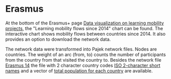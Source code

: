 # Erasmus

At the bottom of the Erasmus+ page 
[Data visualization on learning mobility projects](https://erasmus-plus.ec.europa.eu/resources-and-tools/factsheets-statistics-evaluations/statistics/data/learning-mobility-projects), the "Learning mobility flows since 2014" chart can be found. The interactive chart shows mobility flows between countries since 2014. It also provides an option to download the network data.

The network data were transformed into Pajek network files. 
Nodes are countries. The weight of an arc (from, to) counts the number of participants from the country from that visited the country to. Besides the network file [Erasmus 14](https://raw.githubusercontent.com/bavla/wNets/main/Data/ErasmusFlows.net) the file with 2 character country codes [ISO 2-character short names](https://raw.githubusercontent.com/bavla/wNets/main/Data/ErasmusFlowsISO.nam) and a vector of [total population for each country](https://raw.githubusercontent.com/bavla/wNets/refs/heads/main/Data/PopTotal.vec) are available.
